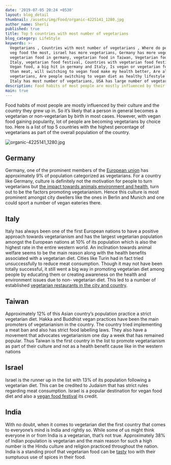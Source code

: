 ```yaml
---
date: '2019-07-05 20:24 +0530'
layout: blog_detail
thumbnail: /assets/img/Food/organic-4225141_1280.jpg
author_name: Sherli
published: true
title: Top 5 countries with most number of vegetarians
blog_category: LifeStyle
keywords: >-
  Vegetarians , Countries with most number of vegetarians , Where do people eat
  veg food the most, israel has more vegetarians, Germany has more vegetarians,
  vegetarian food in germany, vegetarian food in Taiwan, Vegetarian food in
  Italy, vegetarian food festival, Countries with vegetarian food festival,
  Vegan food, a big hit in germany and Italy, Is vegan or vegetarian food better
  than meat, will switching to vegan food make my health better, Are all Indians
  vegetarians, Are people switching to vegan diet as healthy lifestyle choice,
  Italy has most number of vegetarians, USA has large number of vegetarians
description: Food habits of most people are mostly influenced by their culture and the ...
main: true
---
```


Food habits of most people are mostly influenced by their culture and the country they grew up in. So it’s likely that a person in general becomes a vegetarian or non-vegetarian by birth in most cases. However, with vegan food gaining popularity, lot of people are becoming vegetarians by choice too. Here is a list of top 5 countries with the highest percentage of vegetarians as part of the overall population of the country.

![organic-4225141_1280.jpg]({{site.baseurl}}/assets/img/Food/organic-4225141_1280.jpg)


## Germany
Germany, one of the prominent members of the [European union](https://en.wikipedia.org/wiki/European_Union) has approximately 9% of population categorized as vegetarians. For a country like Germany, culture is definitely not the motivation for people to turn vegetarians but [the impact towards animals,environment and health](https://www.researchgate.net/publication/319152092_Environmental_impact_of_non-vegetarian_diet_An_overview),  turn out to be the factors promoting vegetarianism. Hence this culture is most prominent amongst city dwellers like the ones in Berlin and Munich and one could sport a number of vegan eateries there.

## Italy
Italy has always been one of the first European nations to have a positive approach towards vegetarianism and has the largest vegetarian population amongst the European nations at 10% of its population which is also the highest rate in the entire western world. An inclination towards animal welfare seems to be the main reason along with the health benefits associated with a vegetarian diet. Cities like Turin had in fact tried unsuccessfully to reduce meat consumption. Though it may not have been totally successful, it still went a big way in promoting vegetarian diet among people by educating them or creating awareness on the health and environment issues due to non- vegetarian diet. This led to a number of established [vegetarian restaurants in the city and country](https://www.tripadvisor.in/Restaurants-g187855-zfz10665-Turin_Province_of_Turin_Piedmont.html).

## Taiwan
Approximately 12% of this Asian country’s population practice a strict vegetarian diet. Hakka and Buddhist vegan practices have been the main promoters of vegetarianism in the country. The country tried implementing a meat ban and also has strict food labelling laws. They also have a movement that advocates vegetarianism one day a week that has remained popular. Thus Taiwan is the first country in the list to promote vegetarianism as part of their culture and not as a health benefit cause like in the western nations

## Israel
Israel is the runner up in the list with 13% of its population following a vegetarian diet. This can be credited to Judaism that has strict rules regarding meat consumption. Israel is a popular destination for vegan food diet and also a [vegan food festival](https://www.touristisrael.com/veganfest-tel-aviv-israel/26176/to) its credit. 

## India
With no doubt, when it comes to vegetarian diet the first country that comes to everyone’s mind is India and rightly so. While some of us might think everyone in or from India is a vegetarian, that’s not true. Approximately 38% of Indian population is vegetarian and the main reason for such a high number is the Hindu culture and religion practiced throughout the nation. India is a standing proof that vegetarian food can be [tasty](https://www.toknowisgood.com/2018/10/30/indian-dishes-that-are-most-popular-among-foreigners.html) too with their sumptuous use of spices in their food.
